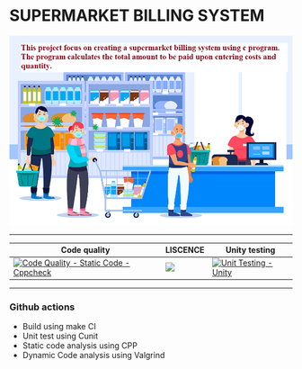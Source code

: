# SUPERMARKET BILLING SYSTEM

![supermarket](https://github.com/malavika-m/mini_project/blob/8df90a31e082224269b24d41df24c7ae232b0cda/pic_mini2.png)
<hr>

Code quality | LISCENCE |Unity testing
   ---|----|-----
[![Code Quality - Static Code - Cppcheck](https://github.com/malavika-m/mini_project/actions/workflows/c-cpp.yml/badge.svg)](https://github.com/malavika-m/mini_project/actions/workflows/c-cpp.yml)| <img src="https://img.shields.io/badge/LISCENCE-MIT-yellow">|[![Unit Testing - Unity](https://github.com/malavika-m/mini_project/actions/workflows/unity.yml/badge.svg)](https://github.com/malavika-m/mini_project/actions/workflows/unity.yml)

<hr>

### Github actions

- Build using make CI
- Unit test using Cunit
- Static code analysis using CPP
- Dynamic Code analysis using Valgrind
